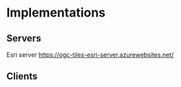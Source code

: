 # Implementations

## Servers
Esri server
https://ogc-tiles-esri-server.azurewebsites.net/

## Clients
